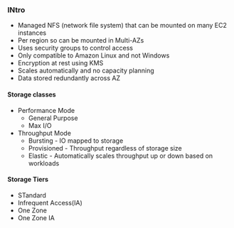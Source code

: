 ### INtro
- Managed NFS (network file system) that can be mounted on many EC2 instances
- Per region so can be mounted in Multi-AZs
- Uses security groups to control access
- Only compatible to Amazon Linux and not Windows
- Encryption at rest using KMS
- Scales automatically and no capacity planning
- Data stored redundantly across AZ

#### Storage classes
- Performance Mode
  - General Purpose
  - Max I/O
- Throughput Mode
  - Bursting - IO mapped to storage
  - Provisioned - Throughput regardless of storage size
  - Elastic - Automatically scales throughput up or down based on workloads
  
#### Storage Tiers
- STandard
- Infrequent Access(IA)
- One Zone
- One Zone IA

